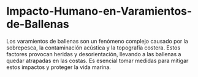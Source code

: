 # Impacto-Humano-en-Varamientos-de-Ballenas
Los varamientos de ballenas son un fenómeno complejo causado por la sobrepesca, la contaminación acústica y la topografía costera. Estos factores provocan heridas y desorientación, llevando a las ballenas a quedar atrapadas en las costas. Es esencial tomar medidas para mitigar estos impactos y proteger la vida marina.

